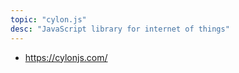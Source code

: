 ```yaml
---
topic: "cylon.js"
desc: "JavaScript library for internet of things"
---
```


* <https://cylonjs.com/>
